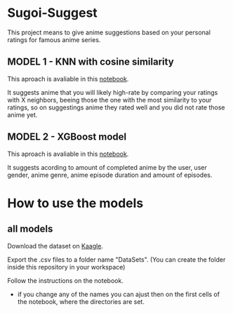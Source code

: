 # Sugoi-Suggest
This project means to give anime suggestions based on your personal ratings for famous anime series.

## MODEL 1 - KNN with cosine similarity


This aproach is avaliable in this [notebook](cosine_similarity.ipynb).

It suggests anime that you will likely high-rate by comparing your ratings with X neighbors, beeing those the one with the most similarity to your ratings, so on suggestings anime they rated well and you did not rate those anime yet.

## MODEL 2 - XGBoost model 

This aproach is avaliable in this [notebook](xgboost.ipynb).

It suggests acording to amount of completed anime by the user, user gender, anime genre, anime episode duration and amount of episodes.

# How to use the models

## all models

Download the dataset on [Kaagle](https://www.kaggle.com/datasets/azathoth42/myanimelist?resource=download&select=anime_cleaned.csv).

Export the .csv files to a folder name "DataSets". (You can create the folder inside this repository in your workspace)

Follow the instructions on the notebook.

* if you change any of the names you can ajust then on the first cells of the notebook, where the directories are set.




